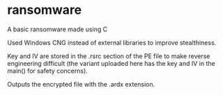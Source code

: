 # ransomware

A basic ransomware made using C

Used Windows CNG instead of external libraries to improve stealthiness.

Key and IV are stored in the .rsrc section of the PE file to make reverse engineering difficult (the variant uploaded here has the key and IV in the main() for safety concerns).

Outputs the encrypted file with the .ardx extension.
